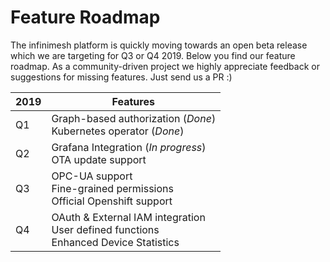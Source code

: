 # Feature Roadmap
The infinimesh platform is quickly moving towards an open beta release which we are targeting for Q3 or Q4 2019. Below you find our feature roadmap. As a community-driven project we highly appreciate feedback or suggestions for missing features. Just send us a PR :) 

| **2019** 	|  **Features** 	|
|---------	|---	|
| Q1      	| Graph-based authorization (*Done*)<br /> Kubernetes operator (*Done*)	|
| Q2    	| Grafana Integration (*In progress*) <br /> OTA update support |
| Q3       	| OPC-UA support <br /> Fine-grained permissions <br /> Official Openshift support |
| Q4      	| OAuth & External IAM integration <br /> User defined functions <br /> Enhanced Device Statistics |

